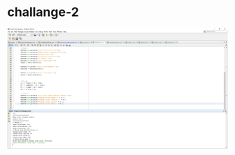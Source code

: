# challange-2
![AltTexr](https://github.com/Yeremia395/challange-2/blob/master/Project_Percabangan%20-%20NetBeans%20IDE%208.2%2005_09_2019%2016.38.57.png)
